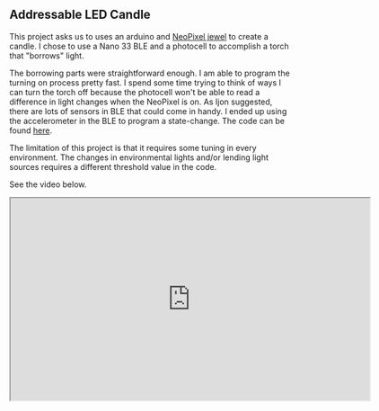 ## Addressable LED Candle

This project asks us to uses an arduino and [NeoPixel jewel](https://www.adafruit.com/product/2226) to create a candle.
I chose to use a Nano 33 BLE and a photocell to accomplish a torch that "borrows" light.

The borrowing parts were straightforward enough. I am able to program the turning on process pretty fast.
I spend some time trying to think of ways I can turn the torch off because the photocell won't be able to read a difference in light changes when the NeoPixel is on.
As Ijon suggested, there are lots of sensors in BLE that could come in handy. I ended up using the accelerometer in the BLE to program a state-change.
The code can be found [here](https://github.com/owochel/light/blob/main/candle/candle.ino).

The limitation of this project is that it requires some tuning in every environment. The changes in environmental lights and/or lending light sources requires a different threshold value in the code.

See the video below.

<iframe width="640" height="360"
  src="https://user-images.githubusercontent.com/51350490/220415147-8cc454b8-c854-4994-9675-4594c63cf6cb.mp4">
</iframe>
